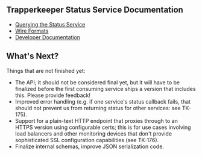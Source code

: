 ## Trapperkeeper Status Service Documentation

* [Querying the Status Service](./query-api.md)
* [Wire Formats](./wire-formats.md)
* [Developer Documentation](./developers.md)

## What's Next?

Things that are not finished yet:

* The API; it should not be considered final yet,
  but it will have to be finalized before the first consuming
  service ships a version that includes this.  Please provide feedback!
* Improved error handling (e.g. if one service's status
  callback fails, that should not prevent us from returning
  status for other services: see TK-175).
* Support for a plain-text HTTP endpoint that proxies through
  to an HTTPS version using configurable certs; this is for
  use cases involving load balancers and other monitoring
  devices that don't provide sophisticated SSL configuration
  capabilities (see TK-176).
* Finalize internal schemas, improve JSON serialization code.
